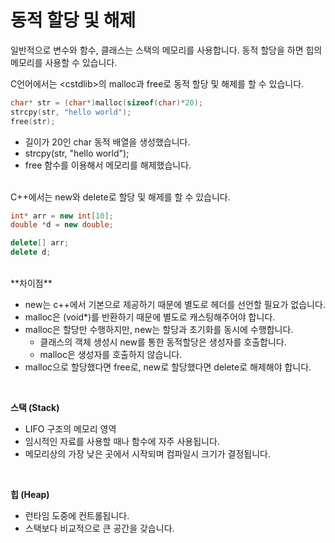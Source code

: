 # 동적 할당 및 해제

일반적으로 변수와 함수, 클래스는 스택의 메모리를 사용합니다. 동적 할당을 하면 힙의 메모리를 사용할 수 있습니다.

C언어에서는 \<cstdlib>의 malloc과 free로 동적 할당 및  해제를 할 수 있습니다.

```c++
char* str = (char*)malloc(sizeof(char)*20);
strcpy(str, "hello world");
free(str);
```

* 길이가 20인 char 동적 배열을 생성했습니다.
* strcpy(str, "hello world");
* free 함수를 이용해서 메모리를 해제했습니다.

<br>
C++에서는 new와 delete로 할당 및 해제를 할 수 있습니다.

```c++
int* arr = new int[10];
double *d = new double;

delete[] arr;
delete d;
```

<br>
**차이점**

* new는 c++에서 기본으로 제공하기 때문에 별도로 헤더를 선언할 필요가 없습니다.
* malloc은 (void*)를 반환하기 때문에 별도로 캐스팅해주어야 합니다.
* malloc은 할당만 수행하지만, new는 할당과 초기화를 동시에 수행합니다.
  * 클래스의 객체 생성시 new를 통한 동적할당은 생성자를 호출합니다.
  * malloc은 생성자를 호출하지 않습니다.
* malloc으로 할당했다면 free로, new로 할당했다면 delete로 해제해야 합니다.

<br>

**스택 (Stack)**

* LIFO 구조의 메모리 영역
* 임시적인 자료를 사용할 때나 함수에 자주 사용됩니다.
* 메모리상의 가장 낮은 곳에서 시작되며 컴파일시 크기가 결정됩니다.

<br>

**힙 (Heap)**

* 런타임 도중에 컨트롤됩니다.
* 스택보다 비교적으로 큰 공간을 갖습니다.



